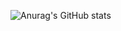 ![Anurag's GitHub stats](https://github-readme-stats.vercel.app/api?username=kichiSu&show_icons=true&theme=radical)
